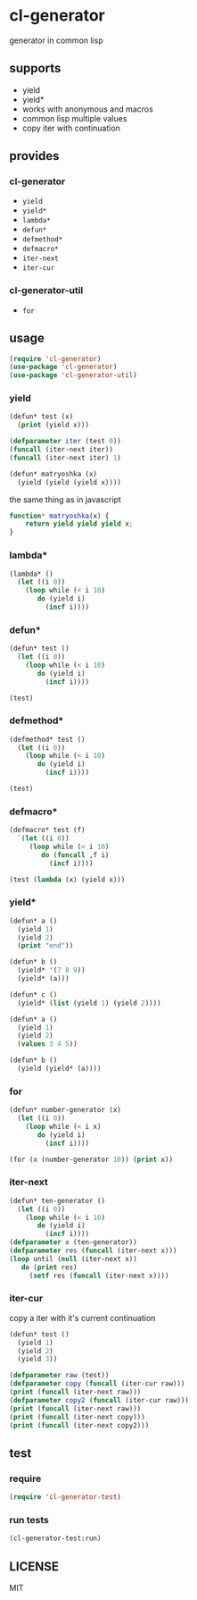 # cl-generator
generator in common lisp

## supports
- yield
- yield*
- works with anonymous and macros
- common lisp multiple values
- copy iter with continuation

## provides

### cl-generator
* `yield`
* `yield*`
* `lambda*`
* `defun*`
* `defmethod*`
* `defmacro*`
* `iter-next`
* `iter-cur`

### cl-generator-util
* `for`

## usage
``` lisp
(require 'cl-generator)
(use-package 'cl-generator)
(use-package 'cl-generator-util)
```

### yield
``` lisp
(defun* test (x)
  (print (yield x)))

(defparameter iter (test 0))
(funcall (iter-next iter))
(funcall (iter-next iter) 1)
```

``` lisp
(defun* matryoshka (x)
  (yield (yield (yield x))))
```
the same thing as in javascript
``` javascript
function* matryoshka(x) {
	return yield yield yield x;
}
```
### lambda*
``` lisp
(lambda* ()
  (let ((i 0))
    (loop while (< i 10)
       do (yield i)
         (incf i))))
```

### defun*
``` lisp
(defun* test ()
  (let ((i 0))
    (loop while (< i 10)
       do (yield i)
         (incf i))))

(test)
```

### defmethod*
``` lisp
(defmethod* test ()
  (let ((i 0))
    (loop while (< i 10)
       do (yield i)
         (incf i))))

(test)
```

### defmacro*
``` lisp
(defmacro* test (f)
  `(let ((i 0))
     (loop while (< i 10)
        do (funcall ,f i)
          (incf i))))

(test (lambda (x) (yield x)))
```

### yield*
``` lisp
(defun* a ()
  (yield 1)
  (yield 2)
  (print "end"))

(defun* b ()
  (yield* '(7 8 9))
  (yield* (a)))

(defun* c ()
  (yield* (list (yield 1) (yield 2))))
```

``` lisp
(defun* a ()
  (yield 1)
  (yield 2)
  (values 3 4 5))

(defun* b ()
  (yield (yield* (a))))
```

### for
``` lisp
(defun* number-generator (x)
  (let ((i 0))
    (loop while (< i x)
       do (yield i)
         (incf i))))

(for (x (number-generator 10)) (print x))
```

### iter-next
``` lisp
(defun* ten-generator ()
  (let ((i 0))
    (loop while (< i 10)
       do (yield i)
         (incf i))))
(defparameter x (ten-generator))
(defparameter res (funcall (iter-next x)))
(loop until (null (iter-next x))
   do (print res)
     (setf res (funcall (iter-next x))))
```
### iter-cur
copy a iter with it's current continuation

``` lisp
(defun* test ()
  (yield 1)
  (yield 2)
  (yield 3))

(defparameter raw (test))
(defparameter copy (funcall (iter-cur raw)))
(print (funcall (iter-next raw)))
(defparameter copy2 (funcall (iter-cur raw)))
(print (funcall (iter-next raw)))
(print (funcall (iter-next copy)))
(print (funcall (iter-next copy2)))
```

## test

### require
``` lisp
(require 'cl-generator-test)
```
### run tests
``` lisp
(cl-generator-test:run)
```

## LICENSE
MIT
